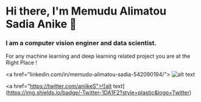 # Hi there, I'm Memudu Alimatou Sadia Anike 👋

### I am a computer vision enginer and data scientist.

For any machine learning and deep learning related project you are at the Right Place !

<a href=”linkedin.com/in/memudu-alimatou-sadia-542090194/"> ![alt text](https://img.shields.io/badge/-LinkedIn-0e76a8?style=plastic&logo=linkedIn)</a>
                                                          
 <a href=”https://twitter.com/aniikeS">![alt text](https://img.shields.io/badge/-Twitter-1DA1F2?style=plastic&logo=Twitter) </a>


<!--
**memudualimatou/memudualimatou** is a ✨ _special_ ✨ repository because its `README.md` (this file) appears on your GitHub profile.

Here are some ideas to get you started:

- 🔭 I’m currently working on ...
- 🌱 I’m currently learning ...
- 👯 I’m looking to collaborate on ...
- 🤔 I’m looking for help with ...
- 💬 Ask me about ...
- 📫 How to reach me: ...
- 😄 Pronouns: ...
- ⚡ Fun fact: ...
-->
